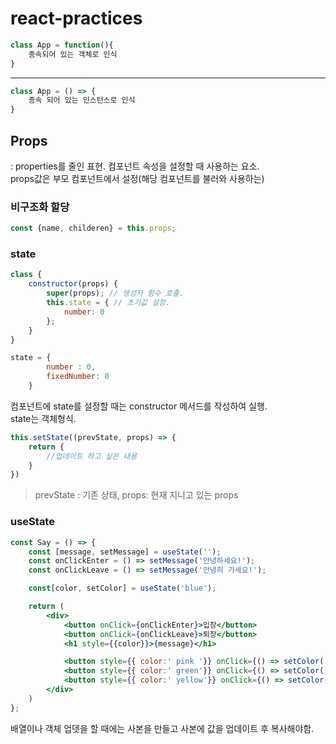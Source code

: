 ﻿# react-practices

```jsx
class App = function(){   
    종속되어 있는 객체로 인식   
}
```
***
```jsx
class App = () => {   
    종속 되어 있는 인스턴스로 인식   
}
```
## Props
: properties를 줄인 표현. 컴포넌트 속성을 설정할 때 사용하는 요소.   
  props값은 부모 컴포넌트에서 설정(해당 컴포넌트를 불러와 사용하는)

### 비구조화 할당
```jsx
const {name, childeren} = this.props;
```

### state
```jsx
class {
    constructor(props) {
        super(props); // 생성자 함수 호출.
        this.state = { // 초기값 설정.
            number: 0
        };
    }
}

state = {
        number : 0,
        fixedNumber: 0
    }
```
컴포넌트에 state를 설정할 때는 constructor 메서드를 작성하여 실행.   
state는 객체형식.   

```jsx
this.setState((prevState, props) => {
    return {
        //업데이트 하고 싶은 내용
    }
})
```
> prevState : 기존 상태, props: 현재 지니고 있는 props

### useState
```jsx
const Say = () => {
    const [message, setMessage] = useState('');
    const onClickEnter = () => setMessage('안녕하세요!');
    const onClickLeave = () => setMessage('안녕히 가세요!');

    const[color, setColor] = useState('blue');

    return (
        <div>
            <button onClick={onClickEnter}>입장</button>
            <button onClick={onClickLeave}>퇴장</button>
            <h1 style={{color}}>{message}</h1>

            <button style={{ color:' pink '}} onClick={() => setColor('pink')}>분</button>
            <button style={{ color:' green'}} onClick={() => setColor('green')}>초</button>
            <button style={{ color:' yellow'}} onClick={() => setColor('yellow')}>노</button>
        </div>
    )
};
```
배열이나 객체 업뎃을 할 때에는 사본을 만들고 사본에 값을 업데이트 후 복사해야함.   